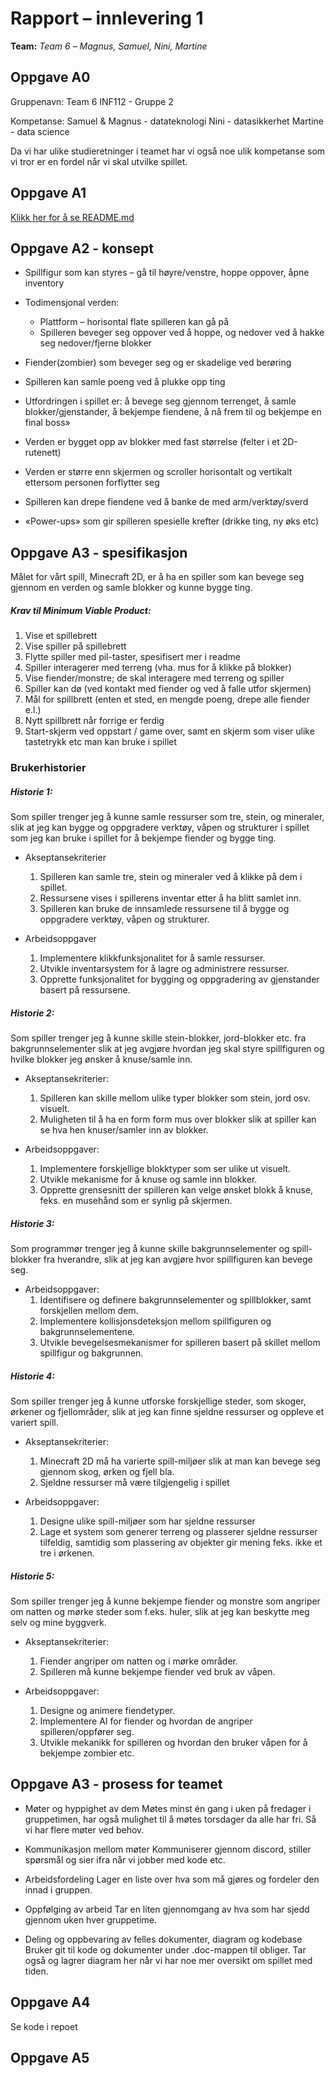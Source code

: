 # Rapport – innlevering 1
**Team:** *Team 6* – *Magnus, Samuel, Nini, Martine*

## Oppgave A0

Gruppenavn: Team 6
INF112 - Gruppe 2

Kompetanse: 
Samuel & Magnus - datateknologi
Nini - datasikkerhet
Martine - data science

Da vi har ulike studieretninger i teamet har  vi også noe ulik kompetanse som vi tror er en fordel når vi skal utvilke spillet.

## Oppgave A1

[Klikk her for å se README.md](../README.md)


## Oppgave A2 - konsept

* Spillfigur som kan styres – gå til høyre/venstre, hoppe oppover, åpne inventory
* Todimensjonal verden:
   * Plattform – horisontal flate spilleren kan gå på
   * Spilleren beveger seg oppover ved å hoppe, og nedover ved å hakke seg nedover/fjerne blokker
* Fiender(zombier) som beveger seg og er skadelige ved berøring
* Spilleren kan samle poeng ved å plukke opp ting
* Utfordringen i spillet er: å bevege seg gjennom terrenget, å samle blokker/gjenstander, å bekjempe fiendene, å nå frem til og bekjempe en final boss» 

* Verden er bygget opp av blokker med fast størrelse (felter i et 2D-rutenett)
* Verden er større enn skjermen og scroller horisontalt og vertikalt ettersom personen forflytter seg
* Spilleren kan drepe fiendene ved å banke de med arm/verktøy/sverd
* «Power-ups» som gir spilleren spesielle krefter (drikke ting, ny øks etc)

## Oppgave A3 - spesifikasjon

Målet for vårt spill, Minecraft 2D, er å ha en spiller som kan bevege seg gjennom en verden og samle blokker og kunne bygge ting. 

##### Krav til Minimum Viable Product:
1. Vise et spillebrett
2. Vise spiller på spillebrett
3. Flytte spiller med pil-taster, spesifisert mer i readme
4. Spiller interagerer med terreng (vha. mus for å klikke på blokker)
5. Vise fiender/monstre; de skal interagere med terreng og spiller
6. Spiller kan dø (ved kontakt med fiender og ved å falle utfor skjermen)
7. Mål for spillbrett (enten et sted, en mengde poeng, drepe alle fiender e.l.)
8. Nytt spillbrett når forrige er ferdig
9. Start-skjerm ved oppstart / game over, samt en skjerm som viser ulike tastetrykk etc man kan bruke i spillet

### Brukerhistorier

##### Historie 1:
Som spiller trenger jeg å kunne samle ressurser som tre, stein, og mineraler, slik at jeg kan bygge og oppgradere verktøy, våpen og strukturer i spillet som jeg kan bruke i spillet for å bekjempe fiender og bygge ting.
* Akseptansekriterier
   1. Spilleren kan samle tre, stein og mineraler ved å klikke på dem i spillet.
   2. Ressursene vises i spillerens inventar etter å ha blitt samlet inn.
   3. Spilleren kan bruke de innsamlede ressursene til å bygge og oppgradere verktøy, våpen og strukturer.

* Arbeidsoppgaver
   1. Implementere klikkfunksjonalitet for å samle ressurser.
   2. Utvikle inventarsystem for å lagre og administrere ressurser.
   3. Opprette funksjonalitet for bygging og oppgradering av gjenstander basert på ressursene.

##### Historie 2:
Som spiller trenger jeg å kunne skille stein-blokker, jord-blokker etc. fra bakgrunnselementer slik at jeg avgjøre hvordan jeg skal styre spillfiguren og hvilke blokker jeg ønsker å knuse/samle inn.

* Akseptansekriterier:
   1. Spilleren kan skille mellom ulike typer blokker som stein, jord osv. visuelt.
   2. Muligheten til å ha en form form mus over blokker slik at spiller kan se hva hen knuser/samler inn av blokker.

* Arbeidsoppgaver:
   1. Implementere forskjellige blokktyper som ser ulike ut visuelt.
   2. Utvikle mekanisme for å knuse og samle inn blokker.
   3. Opprette grensesnitt der spilleren kan velge ønsket blokk å knuse, feks. en musehånd som er synlig på skjermen.

##### Historie 3:
Som programmør trenger jeg å kunne skille bakgrunnselementer og spill-blokker fra hverandre, slik at jeg kan avgjøre hvor spillfiguren kan bevege seg.

* Arbeidsoppgaver:
   1. Identifisere og definere bakgrunnselementer og spillblokker, samt forskjellen mellom dem.
   2. Implementere kollisjonsdeteksjon mellom spillfiguren og bakgrunnselementene.
   3. Utvikle bevegelsesmekanismer for spilleren basert på skillet mellom spillfigur og bakgrunnen.

##### Historie 4:
Som spiller trenger jeg å kunne utforske forskjellige steder, som skoger, ørkener og fjellområder, slik at jeg kan finne sjeldne ressurser og oppleve et variert spill.

* Akseptansekriterier:
   1. Minecraft 2D må ha varierte spill-miljøer slik at man kan bevege seg gjennom skog, ørken og fjell bla. 
   2. Sjeldne ressurser må være tilgjengelig i spillet

* Arbeidsoppgaver:
   1. Designe ulike spill-miljøer som har sjeldne ressurser
   2. Lage et system som generer terreng og plasserer sjeldne ressurser tilfeldig, samtidig som plassering av objekter gir mening feks. ikke et tre i ørkenen. 


##### Historie 5:
Som spiller trenger jeg å kunne bekjempe fiender og monstre som angriper om natten og mørke steder som f.eks. huler, slik at jeg kan beskytte meg selv og mine byggverk.

* Akseptansekriterier:
   1. Fiender angriper om natten og i mørke områder.
   2. Spilleren må kunne bekjempe fiender ved bruk av våpen.

* Arbeidsoppgaver:
   1. Designe og animere fiendetyper.
   2. Implementere AI for fiender og hvordan de angriper spilleren/oppfører seg.
   3. Utvikle mekanikk for spilleren og hvordan den bruker våpen for å bekjempe zombier etc.


## Oppgave A3 - prosess for teamet
* Møter og hyppighet av dem
Møtes minst én gang i uken på fredager i gruppetimen, har også mulighet til å møtes torsdager da alle har fri. Så vi har flere møter ved behov.

* Kommunikasjon mellom møter
Kommuniserer gjennom discord, stiller spørsmål og sier ifra når vi jobber med kode etc. 

* Arbeidsfordeling
Lager en liste over hva som må gjøres og fordeler den innad i gruppen.

* Oppfølging av arbeid
Tar en liten gjennomgang av hva som har sjedd gjennom uken hver gruppetime. 

* Deling og oppbevaring av felles dokumenter, diagram og kodebase
Bruker git til kode og dokumenter under .doc-mappen til obliger. Tar også og lagrer diagram her når vi har noe mer oversikt om spillet med tiden. 

## Oppgave A4

Se kode i repoet

## Oppgave A5


